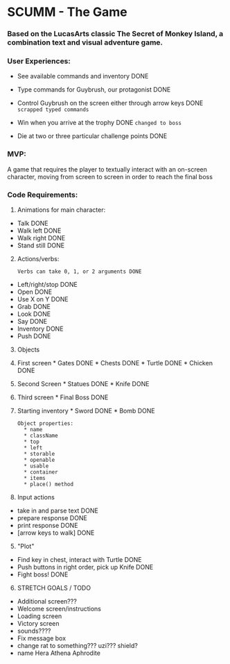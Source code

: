 # SCUMM - The Game

### Based on the LucasArts classic The Secret of Monkey Island, a combination text and visual adventure game.

### User Experiences:

* See available commands and inventory DONE

* Type commands for Guybrush, our protagonist DONE

* Control Guybrush on the screen either through arrow keys  DONE `scrapped typed commands`

* Win when you arrive at the trophy DONE `changed to boss`

* Die at two or three particular challenge points DONE



### MVP:

A game that requires the player to textually interact with an on-screen character, moving from screen to screen in order to reach the final boss

### Code Requirements:

1. Animations for main character:
  * Talk DONE
  * Walk left DONE
  * Walk right DONE
  * Stand still DONE

2. Actions/verbs:

     ```
     Verbs can take 0, 1, or 2 arguments DONE
     ```

  * Left/right/stop DONE
  * Open DONE
  * Use X on Y DONE
  * Grab DONE
  * Look DONE
  * Say DONE
  * Inventory DONE
  * Push DONE

3. Objects

  1. First screen
    * Gates DONE
    * Chests DONE
    * Turtle DONE
    * Chicken DONE
  2. Second Screen
    * Statues DONE
    * Knife DONE
  3. Third screen
    * Final Boss DONE
  4. Starting inventory
    * Sword DONE
    * Bomb DONE

      ```
      Object properties:
        * name
        * className
        * top
        * left
        * storable
        * openable
        * usable
        * container
        * items
        * place() method
        ```

4. Input actions
  * take in and parse text DONE
  * prepare response DONE
  * print response DONE
  * [arrow keys to walk] DONE

5. "Plot"
  * Find key in chest, interact with Turtle DONE
  * Push buttons in right order, pick up Knife DONE
  * Fight boss! DONE

6. STRETCH GOALS / TODO
  * Additional screen???
  * Welcome screen/instructions
  * Loading screen
  * Victory screen
  * sounds????
  * Fix message box
  * change rat to something??? uzi??? shield?
  * name Hera Athena Aphrodite
